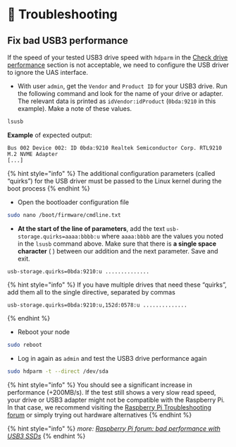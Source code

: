 # 🔧 Troubleshooting

## Fix bad USB3 performance <a href="#fix-bad-usb3-performance" id="fix-bad-usb3-performance"></a>

If the speed of your tested USB3 drive speed with `hdparm` in the [Check drive performance](index-1/configuration.md#check-drive-performance) section is not acceptable, we need to configure the USB driver to ignore the UAS interface.

* With user `admin`, get the `Vendor` and `Product ID` for your USB3 drive. Run the following command and look for the name of your drive or adapter. The relevant data is printed as `idVendor:idProduct` (`0bda:9210` in this example). Make a note of these values.

```bash
lsusb
```

**Example** of expected output:

```
Bus 002 Device 002: ID 0bda:9210 Realtek Semiconductor Corp. RTL9210 M.2 NVME Adapter
[...]
```

{% hint style="info" %}
The additional configuration parameters (called “quirks”) for the USB driver must be passed to the Linux kernel during the boot process
{% endhint %}

* Open the bootloader configuration file

```bash
sudo nano /boot/firmware/cmdline.txt
```

* **At the start of the line of parameters**, add the text `usb-storage.quirks=aaaa:bbbb:u` where `aaaa:bbbb` are the values you noted in the `lsusb` command above. Make sure that there is **a single space character** ( ) between our addition and the next parameter. Save and exit.

```
usb-storage.quirks=0bda:9210:u ..............
```

{% hint style="info" %}
If you have multiple drives that need these “quirks”, add them all to the single directive, separated by commas

```
usb-storage.quirks=0bda:9210:u,152d:0578:u ..............
```
{% endhint %}

* Reboot your node

```bash
sudo reboot
```

* Log in again as `admin` and test the USB3 drive performance again

```bash
sudo hdparm -t --direct /dev/sda
```

{% hint style="info" %}
You should see a significant increase in performance (+200MB/s). If the test still shows a very slow read speed, your drive or USB3 adapter might not be compatible with the Raspberry Pi. In that case, we recommend visiting the [Raspberry Pi Troubleshooting forum](https://forums.raspberrypi.com/viewforum.php?f=28) or simply trying out hardware alternatives
{% endhint %}

{% hint style="info" %}
_more:_ [_Raspberry Pi forum: bad performance with USB3 SSDs_](https://forums.raspberrypi.com/viewtopic.php?f=28\&t=245931)
{% endhint %}
